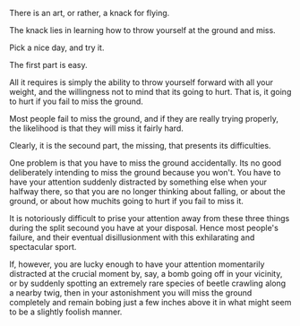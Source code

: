 There is an art, or rather, a knack for flying.

The knack lies in learning how to throw yourself at the ground and miss.

Pick a nice day, and try it.

The first part is easy.

All it requires is simply the ability to throw yourself forward with all your weight, and the willingness not to mind that its going to hurt. That is, it going to hurt if you fail to miss the ground.

Most people fail to miss the ground, and if they are really trying properly, the likelihood is that they will miss it fairly hard.

Clearly, it is the secound part, the missing, that presents its difficulties.

One problem is that you have to miss the ground accidentally. Its no good deliberately intending to miss the ground because you won't. You have to have your attention suddenly distracted by something else when your halfway there, so that you are no longer thinking about falling, or about the ground, or about how muchits going to hurt if you fail to miss it.

It is notoriously difficult to prise your attention away from these three things during the split secound you have at your disposal. Hence most people's failure, and their eventual disillusionment with this exhilarating and spectacular sport. 

If, however, you are lucky enough to have your attention momentarily distracted at the crucial moment by, say, a bomb going off in your vicinity, or by suddenly spotting an extremely rare species of beetle crawling along a nearby twig, then in your astonishment you will miss the ground completely and remain bobing just a few inches above it in what might seem to be a slightly foolish manner.

